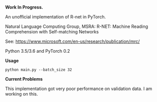 


**Work In Progress.**


An unofficial implementation of R-net in PyTorch.

Natural Language Computing Group, MSRA: R-NET: Machine Reading Comprehension with Self-matching Networks

See: https://www.microsoft.com/en-us/research/publication/mrc/



Python 3.5/3.6  and PyTorch 0.2


**Usage**

```
python main.py --batch_size 32

```

**Current Problems**

This implementation got very poor performance on validation data. I am working on this.


